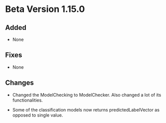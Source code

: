 # Beta Version 1.15.0

## Added

* None 

## Fixes

* None

## Changes

* Changed the ModelChecking to ModelChecker. Also changed a lot of its functionalities.

* Some of the classification models now returns predictedLabelVector as opposed to single value.
